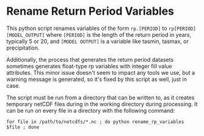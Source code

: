# Rename Return Period Variables

This python script renames variables of the form `rp.[PERIOD]` to `rp[PERIOD][MODEL_OUTPUT]` where `[PERIOD]` is the length of the return period in years, typically 5 or 20, and `[MODEL OUTPUT]` is a variable like tasmin, tasmax, or precipitation.

Additionally, the process that generates the return period datasets sometimes generates float-type rp variables with integer fill value attributes. This minor issue doesn't seem to impact any tools we use, but a warning message is generated, so it's fixed by this script as well, just in case.

The script must be run from a directory that can be written to, as it creates temporary netCDF files during in the working directory during processing. It can be run on every file in a directory with the following command:

```
for file in /path/to/netcdfs/*.nc ; do python rename_rp_variables $file ; done
```